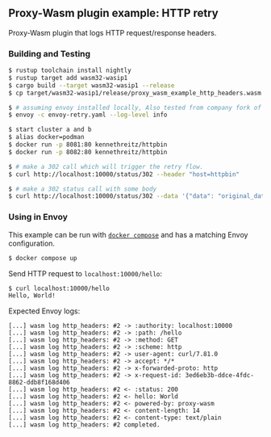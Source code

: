 ## Proxy-Wasm plugin example: HTTP retry

Proxy-Wasm plugin that logs HTTP request/response headers.

### Building and Testing

```sh
$ rustup toolchain install nightly
$ rustup target add wasm32-wasip1
$ cargo build --target wasm32-wasip1 --release
$ cp target/wasm32-wasip1/release/proxy_wasm_example_http_headers.wasm /tmp/

$ # assuming envoy installed locally, Also tested from company fork of envoy.
$ envoy -c envoy-retry.yaml --log-level info

$ start cluster a and b
$ alias docker=podman
$ docker run -p 8081:80 kennethreitz/httpbin
$ docker run -p 8082:80 kennethreitz/httpbin

$ # make a 302 call which will trigger the retry flow.
$ curl http://localhost:10000/status/302 --header "host=httpbin"

$ # make a 302 status call with some body
$ curl http://localhost:10000/status/302 --data '{"data": "original_data"}' -H "content-type: application/json"

```

### Using in Envoy

This example can be run with [`docker compose`](https://docs.docker.com/compose/install/)
and has a matching Envoy configuration.

```sh
$ docker compose up
```

Send HTTP request to `localhost:10000/hello`:

```sh
$ curl localhost:10000/hello
Hello, World!
```

Expected Envoy logs:

```console
[...] wasm log http_headers: #2 -> :authority: localhost:10000
[...] wasm log http_headers: #2 -> :path: /hello
[...] wasm log http_headers: #2 -> :method: GET
[...] wasm log http_headers: #2 -> :scheme: http
[...] wasm log http_headers: #2 -> user-agent: curl/7.81.0
[...] wasm log http_headers: #2 -> accept: */*
[...] wasm log http_headers: #2 -> x-forwarded-proto: http
[...] wasm log http_headers: #2 -> x-request-id: 3ed6eb3b-ddce-4fdc-8862-ddb8f168d406
[...] wasm log http_headers: #2 <- :status: 200
[...] wasm log http_headers: #2 <- hello: World
[...] wasm log http_headers: #2 <- powered-by: proxy-wasm
[...] wasm log http_headers: #2 <- content-length: 14
[...] wasm log http_headers: #2 <- content-type: text/plain
[...] wasm log http_headers: #2 completed.
```
